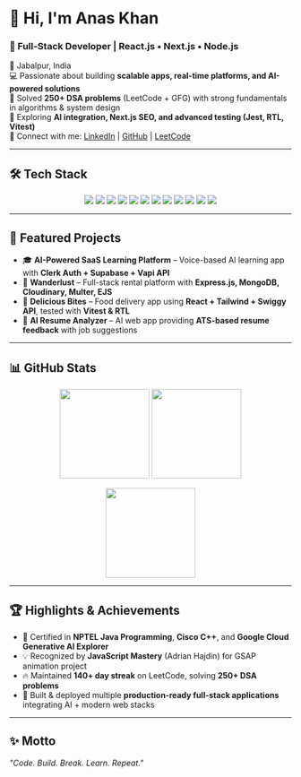 # 👋 Hi, I'm Anas Khan  

### 🚀 Full-Stack Developer | React.js • Next.js • Node.js  

📍 Jabalpur, India  
💻 Passionate about building **scalable apps, real-time platforms, and AI-powered solutions**  
🎯 Solved **250+ DSA problems** (LeetCode + GFG) with strong fundamentals in algorithms & system design  
🌱 Exploring **AI integration, Next.js SEO, and advanced testing (Jest, RTL, Vitest)**  
📌 Connect with me: [LinkedIn](https://www.linkedin.com/in/anas-khan-47485224a) | [GitHub](https://github.com/Anas2604-web) | [LeetCode](https://leetcode.com/)  

---

## 🛠️ Tech Stack  
<p align="center">
  <img src="https://img.shields.io/badge/Java-ED8B00?style=for-the-badge&logo=openjdk&logoColor=white" />
  <img src="https://img.shields.io/badge/JavaScript-F7DF1E?style=for-the-badge&logo=javascript&logoColor=black" />
  <img src="https://img.shields.io/badge/TypeScript-007ACC?style=for-the-badge&logo=typescript&logoColor=white" />
  <img src="https://img.shields.io/badge/React-20232A?style=for-the-badge&logo=react&logoColor=61DAFB" />
  <img src="https://img.shields.io/badge/Next.js-000000?style=for-the-badge&logo=nextdotjs&logoColor=white" />
  <img src="https://img.shields.io/badge/TailwindCSS-38B2AC?style=for-the-badge&logo=tailwind-css&logoColor=white" />
  <img src="https://img.shields.io/badge/Node.js-43853D?style=for-the-badge&logo=node.js&logoColor=white" />
  <img src="https://img.shields.io/badge/Express.js-000000?style=for-the-badge&logo=express&logoColor=white" />
  <img src="https://img.shields.io/badge/MongoDB-4EA94B?style=for-the-badge&logo=mongodb&logoColor=white" />
  <img src="https://img.shields.io/badge/Firebase-FFCA28?style=for-the-badge&logo=firebase&logoColor=black" />
  <img src="https://img.shields.io/badge/PostgreSQL-316192?style=for-the-badge&logo=postgresql&logoColor=white" />
  <img src="https://img.shields.io/badge/Supabase-3ECF8E?style=for-the-badge&logo=supabase&logoColor=white" />
</p>  

---

## 🚀 Featured Projects  
- 🎓 **AI-Powered SaaS Learning Platform** – Voice-based AI learning app with **Clerk Auth + Supabase + Vapi API**  
- 🏡 **Wanderlust** – Full-stack rental platform with **Express.js, MongoDB, Cloudinary, Multer, EJS**  
- 🍔 **Delicious Bites** – Food delivery app using **React + Tailwind + Swiggy API**, tested with **Vitest & RTL**  
- 📄 **AI Resume Analyzer** – AI web app providing **ATS-based resume feedback** with job suggestions  

---

## 📊 GitHub Stats  
<p align="center">
  <img src="https://github-readme-stats.vercel.app/api?username=Anas2604-web&show_icons=true&theme=radical&cache_seconds=86400" height="160" />
  <img src="https://streak-stats.demolab.com?user=Anas2604-web&theme=radical&hide_border=false" height="160" />
</p>  

<p align="center">
  <img src="https://github-readme-stats.vercel.app/api/top-langs/?username=Anas2604-web&layout=compact&theme=radical&cache_seconds=86400" height="160" />
</p>  

---

## 🏆 Highlights & Achievements  
- 🥇 Certified in **NPTEL Java Programming**, **Cisco C++**, and **Google Cloud Generative AI Explorer**  
- 💡 Recognized by **JavaScript Mastery** (Adrian Hajdin) for GSAP animation project  
- 🔥 Maintained **140+ day streak** on LeetCode, solving **250+ DSA problems**  
- 🚀 Built & deployed multiple **production-ready full-stack applications** integrating AI + modern web stacks  

---

## ✨ Motto  
*"Code. Build. Break. Learn. Repeat."*  
